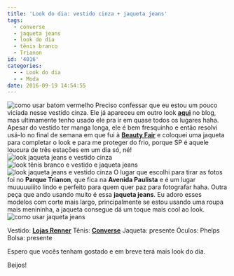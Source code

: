 ```yaml
---
title: 'Look do dia: vestido cinza + jaqueta jeans'
tags:
  - converse
  - jaqueta jeans
  - look do dia
  - tênis branco
  - Trianon
id: '4016'
categories:
  - - Look do dia
  - - Moda
date: 2016-09-19 14:54:55
---
```


![como usar batom vermelho](http://natalia.blog.br/wp-content/uploads/2016/09/look-de-batom-vermelho.jpg) Preciso confessar que eu estou um pouco viciada nesse vestido cinza. Ele já apareceu em outro look [**aqui**](http://natalia.blog.br/2015/09/14/look-do-dia-jaqueta-de-couro-vestido/) no blog, mas ultimamente tenho usado ele pra ir em quase todos os lugares haha. Apesar do vestido ter manga longa, ele é bem fresquinho e então resolvi usá-lo no final de semana em que fui à [**Beauty Fair**](http://www.beautyfair.com.br/) e coloquei uma jaqueta para completar o look e para me proteger do frio, porque SP é aquele loucura de três estações em um dia só, né! ![look jaqueta jeans e vestido cinza](http://natalia.blog.br/wp-content/uploads/2016/09/fotos-parque-trianon.jpg) ![look tênis branco e vestido e jaqueta jeans](http://natalia.blog.br/wp-content/uploads/2016/09/look-do-dia-tênis-branco-e-jaqueta-jeans.jpg) ![look jaqueta jeans e vestido cinza](http://natalia.blog.br/wp-content/uploads/2016/09/como-usar-jaqueta-jeans-com-vestido.jpg) O lugar que escolhi para tirar as fotos foi no **Parque Trianon**, que fica na **Avenida Paulista** e é um lugar muuuuuiiito lindo e perfeito para quem quer paz para fotografar haha. Outra peça que ando usando muito é essa **jaqueta jeans**. Eu adoro esses modelos com corte mais largo, principalmente se estou usando uma roupa mais menininha, a jaqueta consegue dá um toque mais cool ao look. ![como usar jaqueta jeans ](http://natalia.blog.br/wp-content/uploads/2016/09/LOOK-vestido-tenis-e-jaqueta-jeans.jpg)

Vestido: [**Lojas Renner**](http://www.lojasrenner.com.br/) Tênis: [**Converse**](http://converse.com.br/) Jaqueta: presente Óculos: Phelps Bolsa: presente

Espero que vocês tenham gostado e em breve terá mais look do dia.

Beijos!